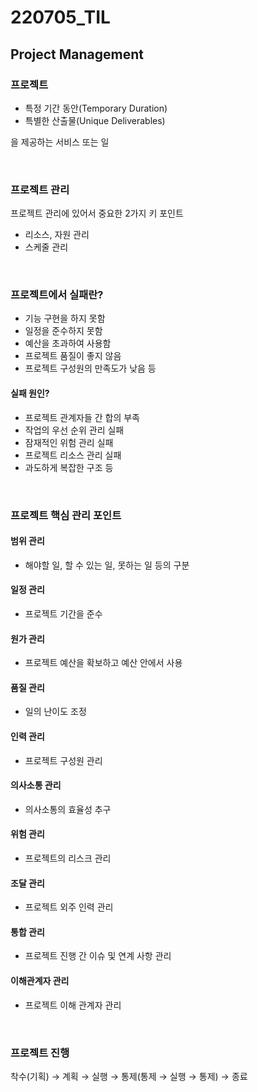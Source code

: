 # 220705_TIL

## Project Management

### 프로젝트

- 특정 기간 동안(Temporary Duration)
- 특별한 산출물(Unique Deliverables)

을 제공하는 서비스 또는 일

<br>

### 프로젝트 관리

프로젝트 관리에 있어서 중요한 2가지 키 포인트

- 리소스, 자원 관리
- 스케줄 관리

<br>

### 프로젝트에서 실패란?

- 기능 구현을 하지 못함
- 일정을 준수하지 못함
- 예산을 초과하여 사용함
- 프로젝트 품질이 좋지 않음
- 프로젝트 구성원의 만족도가 낮음 등

#### 실패 원인?

- 프로젝트 관계자들 간 합의 부족
- 작업의 우선 순위 관리 실패
- 잠재적인 위험 관리 실패
- 프로젝트 리소스 관리 실패
- 과도하게 복잡한 구조 등

<br>

### 프로젝트 핵심 관리 포인트

#### 범위 관리

- 해야할 일, 할 수 있는 일, 못하는 일 등의 구분

#### 일정 관리

- 프로젝트 기간을 준수

#### 원가 관리

- 프로젝트 예산을 확보하고 예산 안에서 사용

#### 품질 관리

- 일의 난이도 조정

#### 인력 관리

- 프로젝트 구성원 관리

#### 의사소통 관리

- 의사소통의 효율성 추구

#### 위험 관리

- 프로젝트의 리스크 관리

#### 조달 관리

- 프로젝트 외주 인력 관리

#### 통합 관리

- 프로젝트 진행 간 이슈 및 연계 사항 관리

#### 이해관계자 관리

- 프로젝트 이해 관계자 관리

<br>

### 프로젝트 진행

착수(기획) → 계획 → 실행 → 통제(통제 → 실행 → 통제) → 종료

